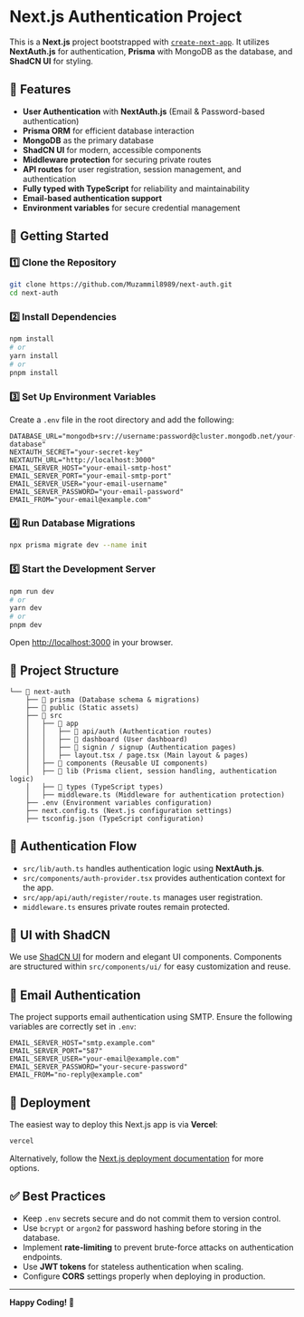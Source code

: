 # Next.js Authentication Project

This is a **Next.js** project bootstrapped with [`create-next-app`](https://nextjs.org/docs/app/api-reference/cli/create-next-app). It utilizes **NextAuth.js** for authentication, **Prisma** with MongoDB as the database, and **ShadCN UI** for styling.

## 📌 Features
- **User Authentication** with **NextAuth.js** (Email & Password-based authentication)
- **Prisma ORM** for efficient database interaction
- **MongoDB** as the primary database
- **ShadCN UI** for modern, accessible components
- **Middleware protection** for securing private routes
- **API routes** for user registration, session management, and authentication
- **Fully typed with TypeScript** for reliability and maintainability
- **Email-based authentication support**
- **Environment variables** for secure credential management

## 🚀 Getting Started

### 1️⃣ Clone the Repository
```bash
git clone https://github.com/Muzammil8989/next-auth.git
cd next-auth
```

### 2️⃣ Install Dependencies
```bash
npm install
# or
yarn install
# or
pnpm install
```

### 3️⃣ Set Up Environment Variables
Create a `.env` file in the root directory and add the following:
```env
DATABASE_URL="mongodb+srv://username:password@cluster.mongodb.net/your-database"
NEXTAUTH_SECRET="your-secret-key"
NEXTAUTH_URL="http://localhost:3000"
EMAIL_SERVER_HOST="your-email-smtp-host"
EMAIL_SERVER_PORT="your-email-smtp-port"
EMAIL_SERVER_USER="your-email-username"
EMAIL_SERVER_PASSWORD="your-email-password"
EMAIL_FROM="your-email@example.com"
```

### 4️⃣ Run Database Migrations
```bash
npx prisma migrate dev --name init
```

### 5️⃣ Start the Development Server
```bash
npm run dev
# or
yarn dev
# or
pnpm dev
```

Open [http://localhost:3000](http://localhost:3000) in your browser.

## 📂 Project Structure
```
└── 📁 next-auth
    ├── 📁 prisma (Database schema & migrations)
    ├── 📁 public (Static assets)
    ├── 📁 src
    │   ├── 📁 app
    │   │   ├── 📁 api/auth (Authentication routes)
    │   │   ├── 📁 dashboard (User dashboard)
    │   │   ├── 📁 signin / signup (Authentication pages)
    │   │   ├── layout.tsx / page.tsx (Main layout & pages)
    │   ├── 📁 components (Reusable UI components)
    │   ├── 📁 lib (Prisma client, session handling, authentication logic)
    │   ├── 📁 types (TypeScript types)
    │   ├── middleware.ts (Middleware for authentication protection)
    ├── .env (Environment variables configuration)
    ├── next.config.ts (Next.js configuration settings)
    ├── tsconfig.json (TypeScript configuration)
```

## 🔐 Authentication Flow
- `src/lib/auth.ts` handles authentication logic using **NextAuth.js**.
- `src/components/auth-provider.tsx` provides authentication context for the app.
- `src/app/api/auth/register/route.ts` manages user registration.
- `middleware.ts` ensures private routes remain protected.

## 🎨 UI with ShadCN
We use [ShadCN UI](https://ui.shadcn.com) for modern and elegant UI components.
Components are structured within `src/components/ui/` for easy customization and reuse.

## 📩 Email Authentication
The project supports email authentication using SMTP. Ensure the following variables are correctly set in `.env`:
```env
EMAIL_SERVER_HOST="smtp.example.com"
EMAIL_SERVER_PORT="587"
EMAIL_SERVER_USER="your-email@example.com"
EMAIL_SERVER_PASSWORD="your-secure-password"
EMAIL_FROM="no-reply@example.com"
```

## 🔄 Deployment
The easiest way to deploy this Next.js app is via **Vercel**:
```bash
vercel
```
Alternatively, follow the [Next.js deployment documentation](https://nextjs.org/docs/app/building-your-application/deploying) for more options.

## ✅ Best Practices
- Keep `.env` secrets secure and do not commit them to version control.
- Use `bcrypt` or `argon2` for password hashing before storing in the database.
- Implement **rate-limiting** to prevent brute-force attacks on authentication endpoints.
- Use **JWT tokens** for stateless authentication when scaling.
- Configure **CORS** settings properly when deploying in production.

---
**Happy Coding! 🚀**

